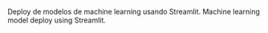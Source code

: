 Deploy de modelos de machine learning usando Streamlit.
Machine learning model deploy using Streamlit.
